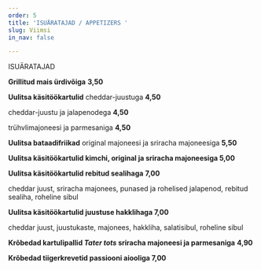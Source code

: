 ```yaml
---
order: 5
title: 'ISUÄRATAJAD / APPETIZERS '
slug: Viimsi
in_nav: false

---
```

ISUÄRATAJAD

**Grillitud mais ürdivõiga**  **3,50**

> <span class="vege"></span><span class="vegan">

**Uulitsa käsitöökartulid** cheddar-juustuga **4,50**

cheddar-juustu ja jalapenodega  **4,50**

trühvlimajoneesi ja parmesaniga **4,50**

**Uulitsa bataadifriikad** original majoneesi ja sriracha majoneesiga **5,50**

**Uulitsa käsitöökartulid kimchi, original ja sriracha majoneesiga  5,00**

**Uulitsa käsitöökartulid rebitud sealihaga**  **7,00**

cheddar juust, sriracha majonees, punased ja rohelised jalapenod, rebitud sealiha, roheline sibul

**Uulitsa käsitöökartulid juustuse hakklihaga 7,00**

cheddar juust, juustukaste, majonees, hakkliha, salatisibul, roheline sibul

**Krõbedad kartulipallid _Tater tots_ sriracha majoneesi ja parmesaniga** **4,90**

**Krõbedad tiigerkrevetid passiooni aiooliga 7,00**